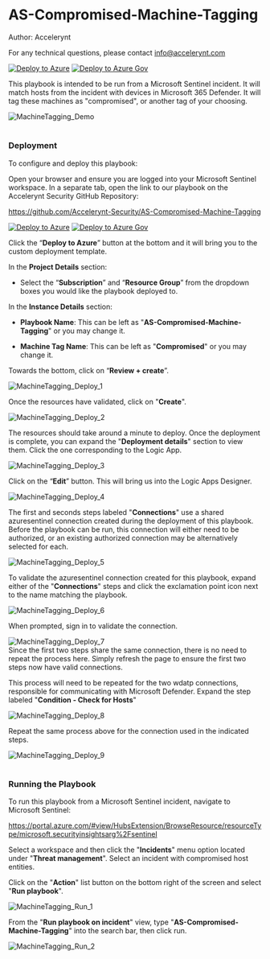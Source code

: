 # AS-Compromised-Machine-Tagging

Author: Accelerynt

For any technical questions, please contact info@accelerynt.com  

[![Deploy to Azure](https://aka.ms/deploytoazurebutton)](https://portal.azure.com/#create/Microsoft.Template/uri/https%3A%2F%2Fraw.githubusercontent.com%2FAccelerynt-Security%2FAS-Compromised-Machine-Tagging%2Fmain%2Fazuredeploy.json)
[![Deploy to Azure Gov](https://aka.ms/deploytoazuregovbutton)](https://portal.azure.us/#create/Microsoft.Template/uri/https%3A%2F%2Fraw.githubusercontent.com%2FAccelerynt-Security%2FAS-Compromised-Machine-Tagging%2Fmain%2Fazuredeploy.json)       

This playbook is intended to be run from a Microsoft Sentinel incident. It will match hosts from the incident with devices in Microsoft 365 Defender. It will tag these machines as "compromised", or another tag of your choosing.
                                                                                                                                     
![MachineTagging_Demo](Images/MachineTagging_Demo.png)

#
### Deployment                                                                                                         
                                                                                                        
To configure and deploy this playbook:
 
Open your browser and ensure you are logged into your Microsoft Sentinel workspace. In a separate tab, open the link to our playbook on the Accelerynt Security GitHub Repository:

https://github.com/Accelerynt-Security/AS-Compromised-Machine-Tagging

[![Deploy to Azure](https://aka.ms/deploytoazurebutton)](https://portal.azure.com/#create/Microsoft.Template/uri/https%3A%2F%2Fraw.githubusercontent.com%2FAccelerynt-Security%2FAS-Compromised-Machine-Tagging%2Fmain%2Fazuredeploy.json)
[![Deploy to Azure Gov](https://aka.ms/deploytoazuregovbutton)](https://portal.azure.us/#create/Microsoft.Template/uri/https%3A%2F%2Fraw.githubusercontent.com%2FAccelerynt-Security%2FAS-Compromised-Machine-Tagging%2Fmain%2Fazuredeploy.json)                                             

Click the “**Deploy to Azure**” button at the bottom and it will bring you to the custom deployment template.

In the **Project Details** section:

* Select the “**Subscription**” and “**Resource Group**” from the dropdown boxes you would like the playbook deployed to.  

In the **Instance Details** section:   

* **Playbook Name**: This can be left as "**AS-Compromised-Machine-Tagging**" or you may change it.  

* **Machine Tag Name**: This can be left as "**Compromised**" or you may change it.

Towards the bottom, click on “**Review + create**”. 

![MachineTagging_Deploy_1](Images/MachineTagging_Deploy_1.png)

Once the resources have validated, click on "**Create**".

![MachineTagging_Deploy_2](Images/MachineTagging_Deploy_2.png)

The resources should take around a minute to deploy. Once the deployment is complete, you can expand the "**Deployment details**" section to view them.
Click the one corresponding to the Logic App.

![MachineTagging_Deploy_3](Images/MachineTagging_Deploy_3.png)

Click on the “**Edit**” button. This will bring us into the Logic Apps Designer.

![MachineTagging_Deploy_4](Images/MachineTagging_Deploy_4.png)

The first and seconds steps labeled "**Connections**" use a shared azuresentinel connection created during the deployment of this playbook. Before the playbook can be run, this connection will either need to be authorized, or an existing authorized connection may be alternatively selected for each.  

![MachineTagging_Deploy_5](Images/MachineTagging_Deploy_5.png)

To validate the azuresentinel connection created for this playbook, expand either of the "**Connections**" steps and click the exclamation point icon next to the name matching the playbook.
                                                                                                
![MachineTagging_Deploy_6](Images/MachineTagging_Deploy_6.png)

When prompted, sign in to validate the connection.                                                                                                
                                                                                                
![MachineTagging_Deploy_7](Images/MachineTagging_Deploy_7.png)                                                                                                                                                                                                                                                   
Since the first two steps share the same connection, there is no need to repeat the process here. Simply refresh the page to ensure the first two steps now have valid connections.

This process will need to be repeated for the two wdatp connections, responsible for communicating with Microsoft Defender. Expand the step labeled "**Condition - Check for Hosts**"

![MachineTagging_Deploy_8](Images/MachineTagging_Deploy_8.png)

Repeat the same process above for the connection used in the indicated steps.

![MachineTagging_Deploy_9](Images/MachineTagging_Deploy_9.png)

#
### Running the Playbook 

To run this playbook from a Microsoft Sentinel incident, navigate to Microsoft Sentinel:

https://portal.azure.com/#view/HubsExtension/BrowseResource/resourceType/microsoft.securityinsightsarg%2Fsentinel

Select a workspace and then click the "**Incidents**" menu option located under "**Threat management**". Select an incident with compromised host entities.

Click on the "**Action**" list button on the bottom right of the screen and select "**Run playbook**".

![MachineTagging_Run_1](Images/MachineTagging_Run_1.png)

From the "**Run playbook on incident**" view, type "**AS-Compromised-Machine-Tagging**" into the search bar, then click run.

![MachineTagging_Run_2](Images/MachineTagging_Run_2.png)
